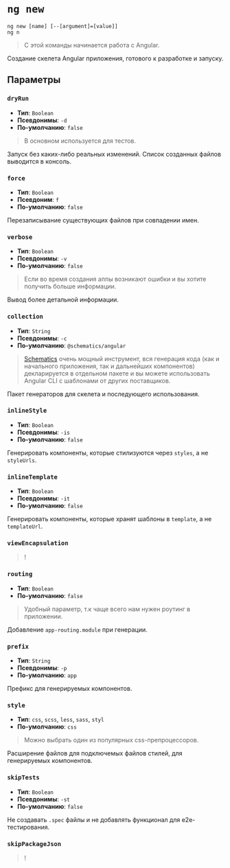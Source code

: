 # `ng new`

```
ng new [name] [--[argument]=[value]]
ng n
```

> С этой команды начинается работа с Angular.

Создание скелета Angular приложения, готового к разработке и запуску.


## Параметры

### `dryRun`

* **Тип**: `Boolean`
* **Псевдонимы**: `-d`
* **По-умолчанию**: `false`

> В основном используется для тестов.

Запуск без каких-либо реальных изменений. Список созданных файлов выводится в консоль.


### `force`

* **Тип**: `Boolean` 
* **Псевдоним**: `f`
* **По-умолчанию**: `false`

Перезаписывание существующих файлов при совпадении имен.


### `verbose`

* **Тип**: `Boolean`
* **Псевдонимы**: `-v`
* **По-умолчанию**: `false`

> Если во время создания аппы возникают ошибки и вы хотите получить больше информации.

Вывод более детальной информации.


### `collection`

* **Тип**: `String`
* **Псевдонимы**: `-c`
* **По-умолчанию**: `@schematics/angular`

> [Schematics](../schematics) очень мощный инструмент, вся генерация кода (как и начального приложения, так и дальнейших компонентов) декларируется в отдельном пакете и вы можете использовать Angular CLI с шаблонами от других поставщиков.

Пакет генераторов для скелета и последующего использования. 


### `inlineStyle`

* **Тип**: `Boolean`
* **Псевдонимы**: `-is`
* **По-умолчанию**: `false`

Генерировать компоненты, которые стилизуются через `styles`, а не `styleUrls`.

  
### `inlineTemplate`

* **Тип**: `Boolean`
* **Псевдонимы**: `-it`
* **По-умолчанию**: `false`

Генерировать компоненты, которые хранят шаблоны в `template`, а не `templateUrl`.


### `viewEncapsulation`

> !


### `routing`

* **Тип**: `Boolean`
* **По-умолчанию**: `false`

> Удобный параметр, т.к чаще всего нам нужен роутинг в приложении.

Добавление `app-routing.module` при генерации.


### `prefix`

* **Тип**: `String`
* **Псевдонимы**: `-p`
* **По-умолчанию**: `app`

Префикс для генерируемых компонентов.


### `style`

* **Тип**: `css`, `scss`, `less`, `sass`, `styl`
* **По-умолчанию**: `css`

> Можно выбрать один из популярных css-препроцессоров.

Расширение файлов для подключемых файлов стилей, для генерируемых компонентов.


### `skipTests`

* **Тип**: `Boolean`
* **Псевдонимы**: `-st`
* **По-умолчанию**: `false`

Не создавать `.spec` файлы и не добавлять функционал для e2e-тестирования.


### `skipPackageJson`

> !
